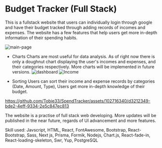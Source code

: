<h1>Budget Tracker (Full Stack)</h1>
This is a fullstack website that users can individually login through google and have their budget tracked through adding records of incomes and expenses.
The website has a few features that help users get more in-depth information of their spending habits.

![main-page](https://github.com/Tobie33/SpendTracker/assets/102716340/723201d4-27ed-44fc-b915-ff1ca55dbc8c)

- Charts
  Charts are most useful for data analysis. As of right now there is only a doughnut chart displaying the user's incomes and expenses, and their categories respectively. More charts will be implemented in future versions.
![dashboard](https://github.com/Tobie33/SpendTracker/assets/102716340/68d76dd6-b27e-4a64-b163-d866b31cd7d2)
![Income](https://github.com/Tobie33/SpendTracker/assets/102716340/ab1cf5a9-f8e4-4206-9862-ba7a87b32a0c)

- Sorting
  Users can sort their income and expense records by categories (Date, Amount, Type), Users get more in-depth knowledge of their budget.


https://github.com/Tobie33/SpendTracker/assets/102716340/d3212349-bde2-4eff-9334-2e5c847ec813


The website is a practise of full stack web developing. More updates will be published in the near future, regards of UI advancement and more features.

Skill used: Javscript, HTML, React, FontAwesome, Bootstrap, React-Bootstrap, Sass, Next js, Prisma, Formik, Nodejs, Chart.js, React-fade-in, React-loading-skeleton, Swr, Yup, PostgreSQL
